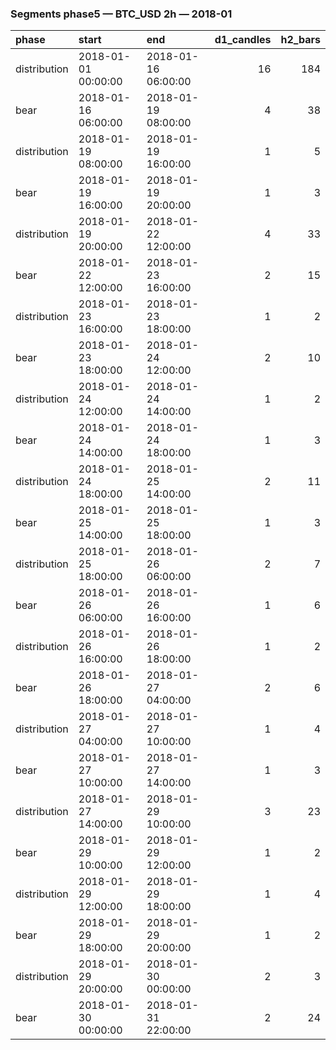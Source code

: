 ### Segments phase5 — BTC_USD 2h — 2018-01

| phase        | start               | end                 |   d1_candles |   h2_bars |
|:-------------|:--------------------|:--------------------|-------------:|----------:|
| distribution | 2018-01-01 00:00:00 | 2018-01-16 06:00:00 |           16 |       184 |
| bear         | 2018-01-16 06:00:00 | 2018-01-19 08:00:00 |            4 |        38 |
| distribution | 2018-01-19 08:00:00 | 2018-01-19 16:00:00 |            1 |         5 |
| bear         | 2018-01-19 16:00:00 | 2018-01-19 20:00:00 |            1 |         3 |
| distribution | 2018-01-19 20:00:00 | 2018-01-22 12:00:00 |            4 |        33 |
| bear         | 2018-01-22 12:00:00 | 2018-01-23 16:00:00 |            2 |        15 |
| distribution | 2018-01-23 16:00:00 | 2018-01-23 18:00:00 |            1 |         2 |
| bear         | 2018-01-23 18:00:00 | 2018-01-24 12:00:00 |            2 |        10 |
| distribution | 2018-01-24 12:00:00 | 2018-01-24 14:00:00 |            1 |         2 |
| bear         | 2018-01-24 14:00:00 | 2018-01-24 18:00:00 |            1 |         3 |
| distribution | 2018-01-24 18:00:00 | 2018-01-25 14:00:00 |            2 |        11 |
| bear         | 2018-01-25 14:00:00 | 2018-01-25 18:00:00 |            1 |         3 |
| distribution | 2018-01-25 18:00:00 | 2018-01-26 06:00:00 |            2 |         7 |
| bear         | 2018-01-26 06:00:00 | 2018-01-26 16:00:00 |            1 |         6 |
| distribution | 2018-01-26 16:00:00 | 2018-01-26 18:00:00 |            1 |         2 |
| bear         | 2018-01-26 18:00:00 | 2018-01-27 04:00:00 |            2 |         6 |
| distribution | 2018-01-27 04:00:00 | 2018-01-27 10:00:00 |            1 |         4 |
| bear         | 2018-01-27 10:00:00 | 2018-01-27 14:00:00 |            1 |         3 |
| distribution | 2018-01-27 14:00:00 | 2018-01-29 10:00:00 |            3 |        23 |
| bear         | 2018-01-29 10:00:00 | 2018-01-29 12:00:00 |            1 |         2 |
| distribution | 2018-01-29 12:00:00 | 2018-01-29 18:00:00 |            1 |         4 |
| bear         | 2018-01-29 18:00:00 | 2018-01-29 20:00:00 |            1 |         2 |
| distribution | 2018-01-29 20:00:00 | 2018-01-30 00:00:00 |            2 |         3 |
| bear         | 2018-01-30 00:00:00 | 2018-01-31 22:00:00 |            2 |        24 |